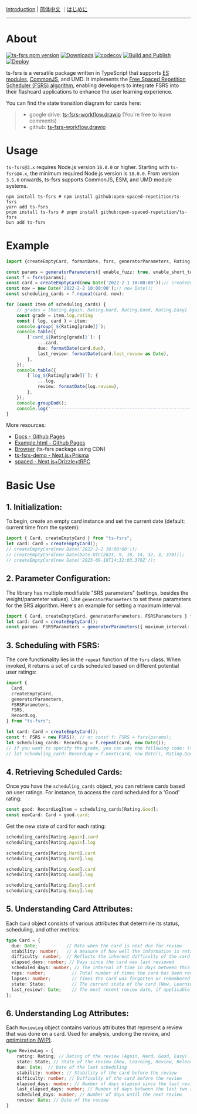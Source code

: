 [Introduction](./README.md) | [简体中文](./README_CN.md) ｜[はじめに](./README_JA.md)

---

# About
[![ts-fsrs npm version](https://img.shields.io/npm/v/ts-fsrs.svg)](https://www.npmjs.com/package/ts-fsrs)
[![Downloads](https://img.shields.io/npm/dm/ts-fsrs)](https://www.npmjs.com/package/ts-fsrs)
[![codecov](https://codecov.io/gh/open-spaced-repetition/ts-fsrs/graph/badge.svg?token=E3KLLDL8QH)](https://codecov.io/gh/open-spaced-repetition/ts-fsrs)
[![Build and Publish](https://github.com/open-spaced-repetition/ts-fsrs/actions/workflows/npm-publish.yml/badge.svg)](https://github.com/open-spaced-repetition/ts-fsrs/actions/workflows/npm-publish.yml)
[![Deploy](https://github.com/open-spaced-repetition/ts-fsrs/actions/workflows/deploy.yml/badge.svg)](https://github.com/open-spaced-repetition/ts-fsrs/actions/workflows/deploy.yml)

ts-fsrs is a versatile package written in TypeScript that supports [ES modules](https://gist.github.com/sindresorhus/a39789f98801d908bbc7ff3ecc99d99c), [CommonJS](https://en.wikipedia.org/wiki/CommonJS), and UMD. It implements the [Free Spaced Repetition Scheduler (FSRS) algorithm](https://github.com/open-spaced-repetition/free-spaced-repetition-scheduler), enabling developers to integrate FSRS into their flashcard applications to enhance the user learning experience.

You can find the state transition diagram for cards here: 
> - google drive: [ts-fsrs-workflow.drawio](https://drive.google.com/file/d/1FLKjpt4T3Iis02vjoA10q7vxKCWwClfR/view?usp=sharing) (You're free to leave comments)
> - github: [ts-fsrs-workflow.drawio](./ts-fsrs-workflow.drawio)


# Usage
`ts-fsrs@3.x` requires Node.js version `16.0.0` or higher. Starting with `ts-fsrs@4.x`, the minimum required Node.js version is `18.0.0`.
From version `3.5.6` onwards, ts-fsrs supports CommonJS, ESM, and UMD module systems.

```
npm install ts-fsrs # npm install github:open-spaced-repetition/ts-fsrs
yarn add ts-fsrs
pnpm install ts-fsrs # pnpm install github:open-spaced-repetition/ts-fsrs
bun add ts-fsrs
```

# Example

```typescript
import {createEmptyCard, formatDate, fsrs, generatorParameters, Rating, Grades} from 'ts-fsrs';

const params = generatorParameters({ enable_fuzz: true, enable_short_term: false });
const f = fsrs(params);
const card = createEmptyCard(new Date('2022-2-1 10:00:00'));// createEmptyCard();
const now = new Date('2022-2-2 10:00:00');// new Date();
const scheduling_cards = f.repeat(card, now);

for (const item of scheduling_cards) {
    // grades = [Rating.Again, Rating.Hard, Rating.Good, Rating.Easy]
    const grade = item.log.rating
    const { log, card } = item;
    console.group(`${Rating[grade]}`);
    console.table({
        [`card_${Rating[grade]}`]: {
            ...card,
            due: formatDate(card.due),
            last_review: formatDate(card.last_review as Date),
        },
    });
    console.table({
        [`log_${Rating[grade]}`]: {
            ...log,
            review: formatDate(log.review),
        },
    });
    console.groupEnd();
    console.log('----------------------------------------------------------------');
}
```

More resources:
- [Docs - Github Pages](https://open-spaced-repetition.github.io/ts-fsrs/)
- [Example.html - Github Pages](https://open-spaced-repetition.github.io/ts-fsrs/example)
- [Browser](https://github.com/open-spaced-repetition/ts-fsrs/blob/master/example/example.html) (ts-fsrs package using CDN)
- [ts-fsrs-demo - Next.js+Prisma](https://github.com/ishiko732/ts-fsrs-demo)
- [spaced - Next.js+Drizzle+tRPC](https://github.com/zsh-eng/spaced)

# Basic Use 

## 1. **Initialization**:
To begin, create an empty card instance and set the current date (default: current time from the system):

```typescript
import { Card, createEmptyCard } from "ts-fsrs";
let card: Card = createEmptyCard();
// createEmptyCard(new Date('2022-2-1 10:00:00'));
// createEmptyCard(new Date(Date.UTC(2023, 9, 18, 14, 32, 3, 370)));
// createEmptyCard(new Date('2023-09-18T14:32:03.370Z'));
```

## 2. **Parameter Configuration**:
The library has multiple modifiable "SRS parameters" (settings, besides the weight/parameter values). Use `generatorParameters` to set these parameters for the SRS algorithm. Here's an example for setting a maximum interval:

```typescript
import { Card, createEmptyCard, generatorParameters, FSRSParameters } from "ts-fsrs";
let card: Card = createEmptyCard();
const params: FSRSParameters = generatorParameters({ maximum_interval: 1000 });
```

## 3. **Scheduling with FSRS**:
The core functionality lies in the `repeat` function of the `fsrs` class. When invoked, it returns a set of cards scheduled based on different potential user ratings:

```typescript
import {
  Card,
  createEmptyCard,
  generatorParameters,
  FSRSParameters,
  FSRS,
  RecordLog,
} from "ts-fsrs";

let card: Card = createEmptyCard();
const f: FSRS = new FSRS(); // or const f: FSRS = fsrs(params);
let scheduling_cards: RecordLog = f.repeat(card, new Date());
// if you want to specify the grade, you can use the following code: (ts-fsrs >=4.0.0)
// let scheduling_card: RecordLog = f.next(card, new Date(), Rating.Good);
```

## 4. **Retrieving Scheduled Cards**:
Once you have the `scheduling_cards` object, you can retrieve cards based on user ratings. For instance, to access the card scheduled for a 'Good' rating:

```typescript
const good: RecordLogItem = scheduling_cards[Rating.Good];
const newCard: Card = good.card;
```

Get the new state of card for each rating:
```typescript
scheduling_cards[Rating.Again].card
scheduling_cards[Rating.Again].log

scheduling_cards[Rating.Hard].card
scheduling_cards[Rating.Hard].log

scheduling_cards[Rating.Good].card
scheduling_cards[Rating.Good].log

scheduling_cards[Rating.Easy].card
scheduling_cards[Rating.Easy].log
```

## 5. **Understanding Card Attributes**:
Each `Card` object consists of various attributes that determine its status, scheduling, and other metrics:

```typescript
type Card = {
  due: Date;           // Date when the card is next due for review
  stability: number;   // A measure of how well the information is retained
  difficulty: number;  // Reflects the inherent difficulty of the card content
  elapsed_days: number; // Days since the card was last reviewed
  scheduled_days: number; // The interval of time in days between this review and the next one
  reps: number;          // Total number of times the card has been reviewed
  lapses: number;        // Times the card was forgotten or remembered incorrectly
  state: State;          // The current state of the card (New, Learning, Review, Relearning)
  last_review?: Date;    // The most recent review date, if applicable
};
```

## 6. **Understanding Log Attributes**:
Each `ReviewLog` object contains various attributes that represent a review that was done on a card. Used for analysis, undoing the review, and [optimization (WIP)](https://github.com/open-spaced-repetition/fsrs-rs-nodejs).

```typescript
type ReviewLog = {
    rating: Rating; // Rating of the review (Again, Hard, Good, Easy)
    state: State; // State of the review (New, Learning, Review, Relearning)
    due: Date;  // Date of the last scheduling
    stability: number; // Stability of the card before the review
    difficulty: number; // Difficulty of the card before the review
    elapsed_days: number; // Number of days elapsed since the last review
    last_elapsed_days: number; // Number of days between the last two reviews
    scheduled_days: number; // Number of days until the next review
    review: Date; // Date of the review
}
```
